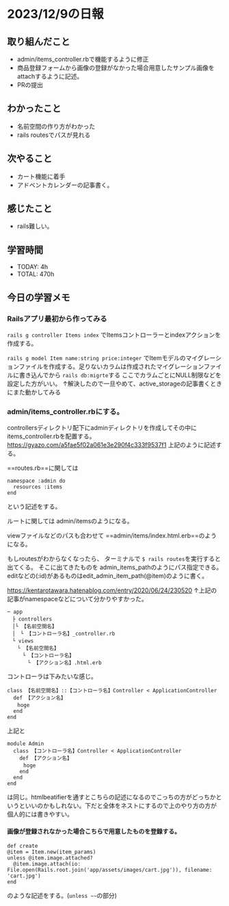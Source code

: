 # 2023/12/9の日報


## 取り組んだこと
- admin/items_controller.rbで機能するように修正
- 商品登録フォームから画像の登録がなかった場合用意したサンプル画像をattachするように記述。
- PRの提出

## わかったこと
- 名前空間の作り方がわかった
- rails routesでパスが見れる

## 次やること
- カート機能に着手
- アドベントカレンダーの記事書く。

 
## 感じたこと
- rails難しい。

## 学習時間
- TODAY: 4h
- TOTAL: 470h



## 今日の学習メモ

### Railsアプリ最初から作ってみる

``rails g controller Items index``
でItemsコントローラーとindexアクションを作成する。

``rails g model Item name:string price:integer``
でItemモデルのマイグレーションファイルを作成する。足りないカラムは作成されたマイグレーションファイルに書き込んでから
``rails db:migrte``する
ここでカラムごとにNULL制限などを設定した方がいい。
↑解決したので一旦やめて、active_storageの記事書くときにまた動かしてみる


### admin/items_controller.rbにする。
controllersディレクトリ配下にadminディレクトリを作成してその中に
items_controller.rbを配置する。
https://gyazo.com/a5fae5f02a061e3e290f4c333f9537f1
上記のように記述する。

==routes.rb==に関しては
```
namespace :admin do
  resources :items
end
```
という記述をする。

ルートに関しては
admin/itemsのようになる。

viewファイルなどのパスも合わせて
==admin/items/index.html.erb==のようになる。

もしroutesがわからなくなったら、
ターミナルで
``$ rails routes``を実行すると出てくる。
そこに出てきたものを
admin_items_pathのようにパス指定できる。
editなどの(:id)があるものはedit_admin_item_path(@item)のように書く。

https://kentarotawara.hatenablog.com/entry/2020/06/24/230520
↑上記の記事がnamespaceなどについて分かりやすかった。

```
─ app
　├ controllers
　│└ 【名前空間名】
　│　└ 【コントローラ名】_controller.rb
　└ views
　　└ 【名前空間名】
　　　└ 【コントローラ名】
　　　　└ 【アクション名】.html.erb
```
コントローラは下みたいな感じ。
```
class 【名前空間名】::【コントローラ名】Controller < ApplicationController
  def 【アクション名】
　　hoge
  end
end
```
上記と
```
module Admin
  class 【コントローラ名】Controller < ApplicationController
    def 【アクション名】
　　  hoge
    end
  end
end
```
は同じ。htmlbeatifierを通すとこちらの記述になるのでこっちの方がどっちかというといいのかもしれない。下だと全体をネストにするので上のやり方の方が個人的には書きやすい。

#### 画像が登録されなかった場合こちらで用意したものを登録する。
```
def create
@item = Item.new(item_params)
unless @item.image.attached?
  @item.image.attach(io: File.open(Rails.root.join('app/assets/images/cart.jpg')), filename: 'cart.jpg')
end
```
のような記述をする。(``unless ~~``の部分)

